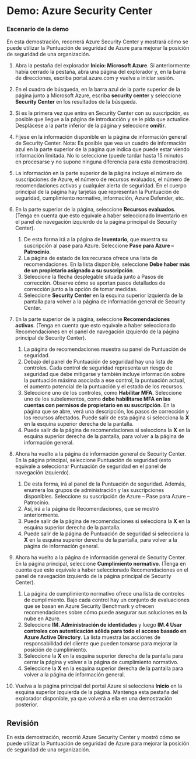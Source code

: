 ﻿---
Demo:
    title: 'Azure Security Center'
    module: 'Módulo 3, lección 2: Describir las funcionalidades de las soluciones de seguridad de Microsoft. Describir las funcionalidades de administración de la seguridad de Azure'
---

# Demo: Azure Security Center

### Escenario de la demo

En esta demostración, recorrerá Azure Security Center y mostrará cómo se puede utilizar la Puntuación de seguridad de Azure para mejorar la posición de seguridad de una organización.

1. Abra la pestaña del explorador **Inicio: Microsoft Azure**.  Si anteriormente había cerrado la pestaña, abra una página del explorador y, en la barra de direcciones, escriba portal.azure.com y vuelva a iniciar sesión.

1. En el cuadro de búsqueda, en la barra azul de la parte superior de la página junto a Microsoft Azure, escriba **security center** y seleccione **Security Center** en los resultados de la búsqueda.

1. Si es la primera vez que entra en Security Center con su suscripción, es posible que llegue a la página de introducción y se le pida que actualice.  Desplácese a la parte inferior de la página y seleccione **omitir**.

1. Fíjese en la información disponible en la página de información general de Security Center.  Nota: Es posible que vea un cuadro de información azul en la parte superior de la página que indica que puede estar viendo información limitada.  No lo seleccione (puede tardar hasta 15 minutos en procesarse y no supone ninguna diferencia para esta demostración).

1. La información en la parte superior de la página incluye el número de suscripciones de Azure, el número de recursos evaluados, el número de recomendaciones activas y cualquier alerta de seguridad.  En el cuerpo principal de la página hay tarjetas que representan la Puntuación de seguridad, cumplimiento normativo, información, Azure Defender, etc.  

1. En la parte superior de la página, seleccione **Recursos evaluados**.  (Tenga en cuenta que esto equivale a haber seleccionado Inventario en el panel de navegación izquierdo de la página principal de Security Center).
    1. De esta forma irá a la página de **Inventario**, que muestra su suscripción al pase para Azure.  Seleccione **Pase para Azure – Patrocinio**.
    1. La página de estado de los recursos ofrece una lista de recomendaciones.  En la lista disponible, seleccione **Debe haber más de un propietario asignado a su suscripción**.
    1. Seleccione la flecha desplegable situada junto a Pasos de corrección. Observe cómo se aportan pasos detallados de corrección junto a la opción de tomar medidas.  
    1. Seleccione **Security Center** en la esquina superior izquierda de la pantalla para volver a la página de información general de Security Center.

1. En la parte superior de la página, seleccione **Recomendaciones activas**.  (Tenga en cuenta que esto equivale a haber seleccionado Recomendaciones en el panel de navegación izquierdo de la página principal de Security Center).
    1. La página de recomendaciones muestra su panel de Puntuación de seguridad. 
    1. Debajo del panel de Puntuación de seguridad hay una lista de controles. Cada control de seguridad representa un riesgo de seguridad que debe mitigarse y también incluye información sobre la puntuación máxima asociada a ese control, la puntuación actual, el aumento potencial de la puntuación y el estado de los recursos.  
    1. Seleccione uno de los controles, como **Habilitar MFA**.  Seleccione uno de los subelementos, como **debe habilitarse MFA en las cuentas con permisos de propietario en su suscripción**.  En la página que se abre, verá una descripción, los pasos de corrección y los recursos afectados. Puede salir de esta página si selecciona la **X** en la esquina superior derecha de la pantalla.
    1. Puede salir de la página de recomendaciones si selecciona la **X** en la esquina superior derecha de la pantalla, para volver a la página de información general.

1. Ahora ha vuelto a la página de información general de Security Center.  En la página principal, seleccione Puntuación de seguridad (esto equivale a seleccionar Puntuación de seguridad en el panel de navegación izquierdo).
    1. De esta forma, irá al panel de la Puntuación de seguridad.  Además, enumera los grupos de administración y las suscripciones disponibles.  Seleccione su suscripción de Azure – Pase para Azure – Patrocinio.
    1. Así, irá a la página de Recomendaciones, que se mostró anteriormente.
    1. Puede salir de la página de recomendaciones si selecciona la **X** en la esquina superior derecha de la pantalla.
    1. Puede salir de la página de Puntuación de seguridad si selecciona la **X** en la esquina superior derecha de la pantalla, para volver a la página de información general.

1. Ahora ha vuelto a la página de información general de Security Center.  En la página principal, seleccione **Cumplimiento normativo**. (Tenga en cuenta que esto equivale a haber seleccionado Recomendaciones en el panel de navegación izquierdo de la página principal de Security Center).
    1. La página de cumplimiento normativo ofrece una lista de controles de cumplimiento.  Bajo cada control hay un conjunto de evaluaciones que se basan en Azure Security Benchmark y ofrecen recomendaciones sobre cómo puede asegurar sus soluciones en la nube en Azure.
    1. Seleccione **IM. Administración de identidades** y luego **IM.4 Usar controles con autenticación sólida para todo el acceso basado en Azure Active Directory**.  La lista muestra las acciones de responsabilidad del cliente que pueden tomarse para mejorar la posición de cumplimiento.
    1. Seleccione la **X** en la esquina superior derecha de la pantalla para cerrar la página y volver a la página de cumplimiento normativo.
    1. Seleccione la **X** en la esquina superior derecha de la pantalla para volver a la página de información general.

1. Vuelva a la página principal del portal Azure si selecciona **Inicio** en la esquina superior izquierda de la página.  Mantenga esta pestaña del explorador disponible, ya que volverá a ella en una demostración posterior.

## Revisión

En esta demostración, recorrió Azure Security Center y mostró cómo se puede utilizar la Puntuación de seguridad de Azure para mejorar la posición de seguridad de una organización.

